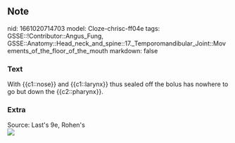 ## Note
nid: 1661020714703
model: Cloze-chrisc-ff04e
tags: GSSE::!Contributor::Angus_Fung, GSSE::Anatomy::Head_neck_and_spine::17._Temporomandibular_Joint::Movements_of_the_floor_of_the_mouth
markdown: false

### Text
With {{c1::nose}} and {{c1::larynx}} thus sealed off the bolus has nowhere to go but down the {{c2::pharynx}}.

### Extra
<div>
  Source: Last's 9e, Rohen's
</div>
<div><img src=
"paste-a031631b5a2b3572de5d54f379f56a3add88e332.jpg"></div>

